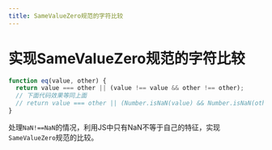 ```yaml
---
title: SameValueZero规范的字符比较
---
```


# 实现SameValueZero规范的字符比较

```js
function eq(value, other) {
  return value === other || (value !== value && other !== other);
  // 下面代码效果等同上面
  // return value === other || (Number.isNaN(value) && Number.isNaN(other));
}
```

处理`NaN!==NaN`的情况，利用JS中只有NaN不等于自己的特征，实现`SameValueZero`规范的比较。

